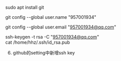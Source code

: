 sudo apt install git   
  
git config --global user.name "957001934"    

git config --global user.email "957001934@qq.com"

ssh-keygen -t rsa -C "957001934@qq.com"    
cat /home/hhz/.ssh/id_rsa.pub  

6. github的setting中新增ssh key
